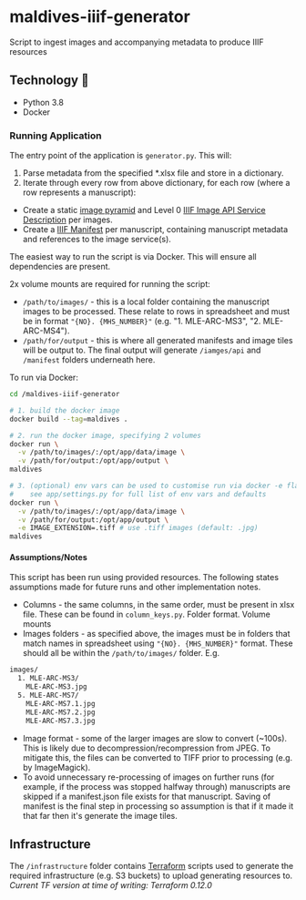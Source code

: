 # maldives-iiif-generator

Script to ingest images and accompanying metadata to produce IIIF resources

## Technology :rocket:

* Python 3.8
* Docker

### Running Application

The entry point of the application is `generator.py`. This will:

1. Parse metadata from the specified *.xlsx file and store in a dictionary.
2. Iterate through every row from above dictionary, for each row (where a row represents a manuscript):
  * Create a static [image pyramid](https://northstar-www.dartmouth.edu/doc/idl/html_6.2/Image_Tiling.html) and Level 0 [IIIF Image API Service Description](https://iiif.io/api/image/2.0/) per images.
  * Create a [IIIF Manifest](https://iiif.io/api/presentation/2.0/) per manuscript, containing manuscript metadata and references to the image service(s).

The easiest way to run the script is via Docker. This will ensure all dependencies are present. 

2x volume mounts are required for running the script:
* `/path/to/images/` - this is a local folder containing the manuscript images to be processed. These relate to rows in spreadsheet and must be in format `"{NO}. {MHS_NUMBER}"` (e.g. "1. MLE-ARC-MS3", "2. MLE-ARC-MS4").
* `/path/for/output` - this is where all generated manifests and image tiles will be output to. The final output will generate `/iamges/api` and `/manifest` folders underneath here.

To run via Docker:

```bash
cd /maldives-iiif-generator

# 1. build the docker image
docker build --tag=maldives .

# 2. run the docker image, specifying 2 volumes
docker run \
  -v /path/to/images/:/opt/app/data/image \
  -v /path/for/output:/opt/app/output \
maldives

# 3. (optional) env vars can be used to customise run via docker -e flag
#    see app/settings.py for full list of env vars and defaults
docker run \
  -v /path/to/images/:/opt/app/data/image \
  -v /path/for/output:/opt/app/output \
  -e IMAGE_EXTENSION=.tiff # use .tiff images (default: .jpg)
maldives
```

#### Assumptions/Notes

This script has been run using provided resources. The following states assumptions made for future runs and other implementation notes.

* Columns - the same columns, in the same order, must be present in xlsx file. These can be found in `column_keys.py`. Folder format. Volume mounts
* Images folders - as specified above, the images must be in folders that match names in spreadsheet using `"{NO}. {MHS_NUMBER}"` format. These should all be within the `/path/to/images/` folder. E.g.
```bash
images/
  1. MLE-ARC-MS3/
    MLE-ARC-MS3.jpg
  5. MLE-ARC-MS7/
    MLE-ARC-MS7.1.jpg
    MLE-ARC-MS7.2.jpg
    MLE-ARC-MS7.3.jpg
```
* Image format - some of the larger images are slow to convert (~100s). This is likely due to decompression/recompression from JPEG. To mitigate this, the files can be converted to TIFF prior to processing (e.g. by ImageMagick).
* To avoid unnecessary re-processing of images on further runs (for example, if the process was stopped halfway through) manuscripts are skipped if a manifest.json file exists for that manuscript. Saving of manifest is the final step in processing so assumption is that if it made it that far then it's generate the image tiles.

## Infrastructure

The `/infrastructure` folder contains [Terraform](https://www.terraform.io/) scripts used to generate the required infrastructure (e.g. S3 buckets) to upload generating resources to. _Current TF version at time of writing: Terraform 0.12.0_

 
